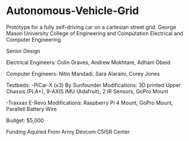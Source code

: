 # Autonomous-Vehicle-Grid
Prototype for a fully self-driving car on a cartesian street grid.
George Mason University College of Engineering and Computation 
Electrical and Computer Engineering 

Senior Design

Electrical Engineers:
  Colin Graves,
  Andrew Mokhtare,
  Adham Obeid

Computer Engineers:
  Nitin Mandadi,
  Sara Alaraini,
  Corey Jones

Testbeds:
-PiCar-X (x3) By Sunfounder
 Modifications:
  3D printed Upper Chassis (PLA+),
  9-AXIS IMU (Adafruit),
  2 IR Sensors,
  GoPro Mount

-Traxxas E-Revo
 Modifications:
  Raspberry Pi 4 Mount,
  GoPro Mount,
  Parallell Battery Wire
  
Budget:
$5,000 

Funding Aquired From Army Devcom C5ISR Center
